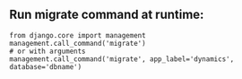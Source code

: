 ## Run migrate command at runtime:
 ```
 from django.core import management
 management.call_command('migrate')
 # or with arguments
 management.call_command('migrate', app_label='dynamics', database='dbname')
 ```
